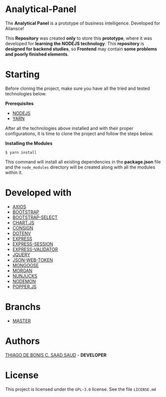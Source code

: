 # Analytical-Panel
The **Analytical Panel** is a prototype of business intelligence. Developed for Aliansce!

This **Repository** was created **only** to store this **prototype**, where it was developed for **learning the NODEJS technology**. This **repository** is **designed for backend studies**, so **Frontend** may contain **some problems and poorly finished elements**.

# Starting
Before cloning the project, make sure you have all the tried and tested technologies below.

**Prerequisites**
- [NODEJS](https://nodejs.org/en/)
- [YARN](https://yarnpkg.com/pt-BR/)

After all the technologies above installed and with their proper configurations, it is time to clone the project and follow the steps below.

**Installing the Modules**
```
$ yarn install
```
This command will install all existing dependencies in the **package.json** file and the `node_modules` directory will be created along with all the modules within it.

# Developed with
- [AXIOS](https://github.com/axios/axios)
- [BOOTSTRAP](https://getbootstrap.com/)
- [BOOTSTRAP-SELECT](https://developer.snapappointments.com/bootstrap-select/)
- [CHART.JS](https://www.chartjs.org/)
- [CONSIGN](https://www.npmjs.com/package/consign)
- [DOTENV](https://www.npmjs.com/package/dotenv)
- [EXPRESS](https://expressjs.com/pt-br/starter/installing.html)
- [EXPRESS-SESSION](https://www.npmjs.com/package/express-session)
- [EXPRESS-VALIDATOR](https://express-validator.github.io/docs/)
- [JQUERY](https://jquery.com/)
- [JSON-WEB-TOKEN](https://github.com/auth0/node-jsonwebtoken)
- [MONGOOSE](https://www.npmjs.com/package/mongoose)
- [MORGAN](https://www.npmjs.com/package/morgan)
- [NUNJUCKS](https://mozilla.github.io/nunjucks/)
- [NODEMON](https://nodemon.io/)
- [POPPER.JS](https://popper.js.org/)

# Branchs
- [MASTER](https://github.com/thiagodebonisoficial/analytical-panel)

# Authors
[THIAGO DE BONIS C. SAAD SAUD](https://www.linkedin.com/in/thiagodebonisoficial/) - **DEVELOPER**

# License
This project is licensed under the `GPL-3.0` license. See the file `LICENSE.md`

